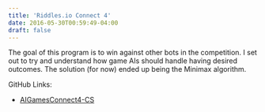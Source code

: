 ```yaml
---
title: 'Riddles.io Connect 4'
date: 2016-05-30T00:59:49-04:00
draft: false
---
```


The goal of this program is to win against other bots in the competition. I set out to try and understand how game AIs should handle having desired outcomes. The solution (for now) ended up being the Minimax algorithm.

GitHub Links:

- [AIGamesConnect4-CS](https://github.com/zacyzacy/AIGamesConnect4-CS)

